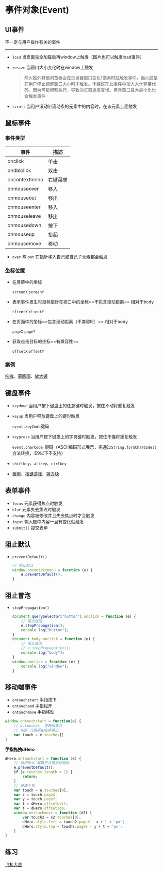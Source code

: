 
# 事件对象(Event)

## UI事件

不一定与用户操作有关的事件

***

* `load` 当页面完全加载后再window上触发（图片也可以触发load事件）

* `resize` 当窗口大小变化时在window上触发

  > 除火狐外其他浏览器会在浏览器窗口变化1像素时就触发事件，而火狐是在用户停止调整窗口大小时才触发。不建议在此事件中加入大计算量代码，因为可能频繁执行，导致浏览器速度变慢。另外窗口最大最小化也会触发事件

* `scroll` 当用户滚动带滚动条的元素中的内容时，在该元素上面触发



## 鼠标事件

### 事件类型

| 事件          | 描述     |
| ------------- | -------- |
| onclick       | 单击     |
| ondblclick    | 双击     |
| oncontextmenu | 右键菜单 |
| onmouseover   | 移入     |
| onmouseout    | 移出     |
| onmouseenter  | 移入     |
| onmouseleave  | 移出     |
| onmousedown   | 按下     |
| onmouseup     | 抬起     |
| onmousemove   | 移动     |

* `over` 与 `out` 在指针移入自己或自己子元素都会触发

### 坐标位置

* 在屏幕中的坐标

  `screenX`  `screenY` 

* 表示事件发生时鼠标指针在视口中的坐标==不包含滚动距离== 相对于body

  `clientX` `clientY` 

* 在页面中的坐标==包含滚动距离（不兼容IE）== 相对于body

  `pageX` `pageY`

* 获取点击目标的坐标==有兼容性==

  `offsetX`  `offsetY` 

### 案例

[拖拽](https://gitee.com/cokeice/study_web/blob/master/javascript/05-BOM,EVENT/02-拖拽.html)、[蒙版图](https://gitee.com/cokeice/study_web/blob/master/javascript/05-BOM,EVENT/03-蒙版图.html)、[放大镜](https://gitee.com/cokeice/study_web/blob/master/javascript/05-BOM,EVENT/04-放大镜.html)

## 键盘事件

* `keydown` 当用户按下键盘上的任意键时触发，按住不动将重复触发

* `keyup` 当用户释放键盘上的键时触发

   `event.keyCode`键码

* `keypress` 当用户按下键盘上的字符键时触发，按住不懂将重复触发

  `event.charCode `键码（ASCII编码形式展示，需通过`String.formCharCode()`方法转换，IE9以下不支持）

* `shiftkey`、`altkey`、`ctrlkey`

* [案例](https://www.gitee.com/cokeice/study_web/blob/master/javascript/05-BOM,EVENT/05-键盘.html)、[按键游戏](https://gitee.com/cokeice/study_web/blob/master/javascript/05-BOM,EVENT/07-按键游戏.html)、[弹方块](https://gitee.com/cokeice/study_web/blob/master/javascript/05-BOM,EVENT/08-弹方块.html)

## 表单事件

* `focus` 元素获得焦点时触发
* `blur` 元素失去焦点时触发
* `change` 内容被修改并且失去焦点时才会触发
* `input` 输入框中内容一旦有变化就触发
* `submit()` 提交表单



## 阻止默认

* `preventDefault()`

  ```js
  // 阻止默认
  window.oncontextmenu = function (e) {
      e.preventDefault();
  }
  ```



## 阻止冒泡

* `stopPropagation()`

  ```js
  document.querySelector("button").onclick = function (e) {
      // 阻止冒泡
      e.stopPropagation();
      console.log("button");
  }
  document.body.onclick = function (e) {
      // 阻止冒泡
      // e.stopPropagation();
      console.log("body");
  }
  window.onclick = function (e) {
      console.log("window");
  }
  ```




## 移动端事件

* `ontouchstart` 手指按下
* `ontouchend` 手指松开
* `ontouchmove` 手指移动

```js
window.ontouchstart = function(e) {
    // e.touches  类数组集合
    // 判断 几根手指在屏幕上
    var touch = e.touches[]
}
```

**手指拖拽dHero**

```js
dHero.ontouchstart = function (e) {
    // 组织默认 屏幕不会随鼠标晃动
    e.preventDefault();
    if (e.touches.length > 1) {
        return;
    }
    // 获取手指
    var touch = e.touches[0];
    var x = touch.pageX;
    var y = touch.pageY;
    var l = dHero.offsetLeft;
    var t = dHero.offsetTop;
    window.ontouchmove = function (e2) {
        var touch2 = e2.touches[0];
        dHero.style.left = touch2.pageX - x + l + 'px';
        dHero.style.top = touch2.pageY - y + t + 'px';
    }
}
```



## 练习

[飞机大战](https://gitee.com/cokeice/study_web/tree/master/javascript/06-练习/01-飞机大战)











